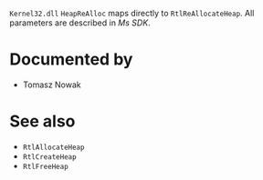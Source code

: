 `Kernel32.dll` `HeapReAlloc` maps directly to `RtlReAllocateHeap`. All parameters are described in *Ms SDK*.

# Documented by

* Tomasz Nowak

# See also

* `RtlAllocateHeap`
* `RtlCreateHeap`
* `RtlFreeHeap`
